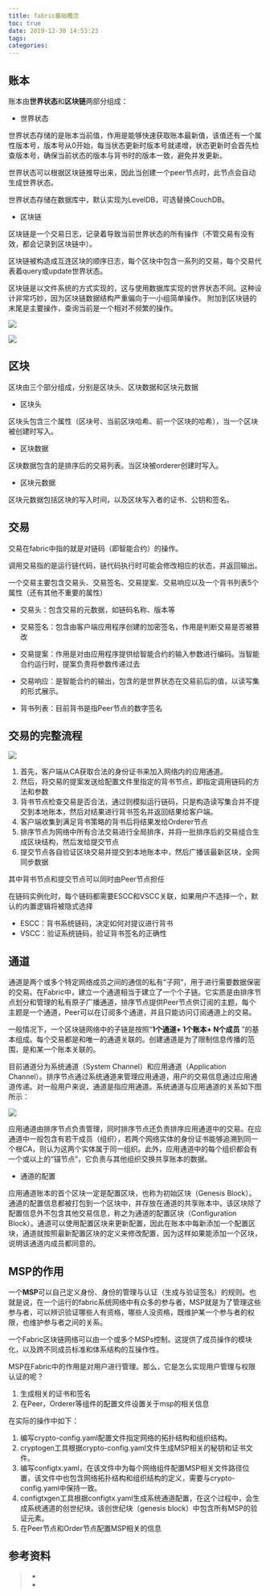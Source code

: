 ```yaml
---
title: fabric基础概念
toc: true
date: 2019-12-30 14:53:23
tags:
categories:
---
```




## 账本

账本由**世界状态**和**区块链**两部分组成：

- 世界状态

世界状态存储的是账本当前值，作用是能够快速获取账本最新值，该值还有一个属性版本号，版本号从0开始，每当状态更新时版本号就递增，状态更新时会首先检查版本号，确保当前状态的版本与背书时的版本一致，避免并发更新。

世界状态可以根据区块链推导出来，因此当创建一个peer节点时，此节点会自动生成世界状态。

世界状态存储在数据库中，默认实现为LevelDB，可选替换CouchDB。

- 区块链

区块链是一个交易日志，记录着导致当前世界状态的所有操作（不管交易有没有效，都会记录到区块链中）。

区块链被构造成互连区块的顺序日志，每个区块中包含一系列的交易，每个交易代表着query或update世界状态。

区块链是以文件系统的方式实现的，这与使用数据库实现的世界状态不同。这种设计非常巧妙，因为区块链数据结构严重偏向于一小组简单操作。 附加到区块链的末尾是主要操作，查询当前是一个相对不频繁的操作。

![](fabric基础概念/ledger.png)

![](fabric基础概念/ledger2.png)

## 区块

区块由三个部分组成，分别是区块头、区块数据和区块元数据

- 区块头

区块头包含三个属性（区块号、当前区块哈希、前一个区块的哈希），当一个区块被创建时写入。

- 区块数据

区块数据包含的是排序后的交易列表。当区块被orderer创建时写入。

- 区块元数据

区块元数据包括区块的写入时间，以及区块写入者的证书、公钥和签名。



## 交易

交易在fabric中指的就是对链码（即智能合约）的操作。

调用交易指的是运行链代码，链代码执行时可能会修改相应的状态，并返回输出。

一个交易主要包含交易头、交易签名、交易提案、交易响应以及一个背书列表5个属性（还有其他不重要的属性）

- 交易头：包含交易的元数据，如链码名称、版本等

- 交易签名：包含由客户端应用程序创建的加密签名，作用是判断交易是否被篡改

- 交易提案：作用是对由应用程序提供给智能合约的输入参数进行编码。当智能合约运行时，提案负责将参数传递过去

- 交易响应：是智能合约的输出，包含的是世界状态在交易前后的值，以读写集的形式展示。

- 背书列表：目前背书是指Peer节点的数字签名

## 交易的完整流程

![](fabric基础概念/01.jpg)

1. 首先，客户端从CA获取合法的身份证书来加入网络内的应用通道。
2. 然后，将交易的提案发送给配置文件里指定的背书节点，即指定调用链码的方法和参数
3. 背书节点检查交易是否合法，通过则模拟运行链码，只是构造读写集合并不提交到本地账本，然后对结果进行背书签名并返回结果给客户端。
4. 客户端收集到满足背书策略的背书后将结果发给Orderer节点
5. 排序节点为网络中所有合法交易进行全局排序，并将一批排序后的交易组合生成区块结构，然后发给提交节点
6. 提交节点各自验证区块交易并提交到本地账本中，然后广播该最新区块，全网同步数据

其中背书节点和提交节点可以同时由Peer节点担任

在链码实例化时，每个链码都需要ESCC和VSCC关联，如果用户不选择一个，默认的内置逻辑将被隐式选择

- ESCC：背书系统链码，决定如何对提议进行背书
- VSCC：验证系统链码，验证背书签名的正确性



## 通道

通道是两个或多个特定网络成员之间的通信的私有“子网”，用于进行需要数据保密的交易。在Fabric中，建立一个通道相当于建立了一个个子链。它实质是由排序节点划分和管理的私有原子广播通道，排序节点提供Peer节点供订阅的主题，每个主题是一个通道，Peer可以在订阅多个通道，并且只能访问订阅通道上的交易。

一般情况下，一个区块链网络中的子链是按照“**1个通道+ 1个账本+ N个成员** ”的基本组成。每个交易都是和唯一的通道关联的。创建通道是为了限制信息传播的范围，是和某一个账本关联的。

目前通道分为系统通道（System Channel）和应用通道（Application Channel）。排序节点通过系统通道来管理应用通道，用户的交易信息通过应用通道传递。对一般用户来说，通道是指应用通道。系统通道与应用通道的关系如下图所示：

![](fabric基础概念/sc.jpg)

应用通道由排序节点负责管理，同时排序节点还负责排序应用通道中的交易。在应通道中一般包含有若干成员（组织），若两个网络实体的身份证书能够追溯到同一个根CA，则认为这两个实体属于同一组织。此外，应用通道中的每个组织都会有一个或以上的“锚节点”，它负责与其他组织交换共享账本的数据。

- 通道的配置

应用通道账本的首个区块一定是配置区块，也称为初始区块（Genesis Block）。通道的配置信息都被打包到一个区块中，并存放在通道的共享账本中。该区块除了配置信息外不包含其他交易信息，称之为通道的配置区块（Configuration Block）。通道可以使用配置区块来更新配置，因此在账本中每新添加一个配置区块，通道就按照最新配置区块的定义来修改配置，因为这样如果能添加一个区块，说明该通道内成员都同意的。

## MSP的作用

一个**MSP**可以自己定义身份、身份的管理与认证（生成与验证签名）的规则。也就是说，在一个运行的fabric系统网络中有众多的参与者，MSP就是为了管理这些参与者，可以辨识验证哪些人有资格，哪些人没资格，既维护某一个参与者的权限，也维护参与者之间的关系。

一个Fabric区块链网络可以由一个或多个MSPs控制。这提供了成员操作的模块化，以及跨不同成员标准和体系结构的互操作性。

MSP在Fabric中的作用是对用户进行管理。那么，它是怎么实现用户管理与权限认证的呢？

1. 生成相关的证书和签名
2. 在Peer，Orderer等组件的配置文件设置关于msp的相关信息

在实际的操作中如下：

1. 编写crypto-config.yaml配置文件指定网络的拓扑结构和组织结构。
2. cryptogen工具根据crypto-config.yaml文件生成MSP相关的秘钥和证书文件。
3. 编写configtx.yaml，在该文件中为每个网络组件配置MSP相关文件路径位置，该文件中也包含网络拓扑结构和组织结构的定义，需要与crypto-config.yaml中保持一致。
4. configtxgen工具根据configtx.yaml生成系统通道配置，在这个过程中，会生成系统通道的创世纪块。该创世纪块（genesis block）中包含所有MSP的验证元素。
5. 在Peer节点和Order节点配置MSP相关的信息

## 参考资料

> - []()
> - []()
